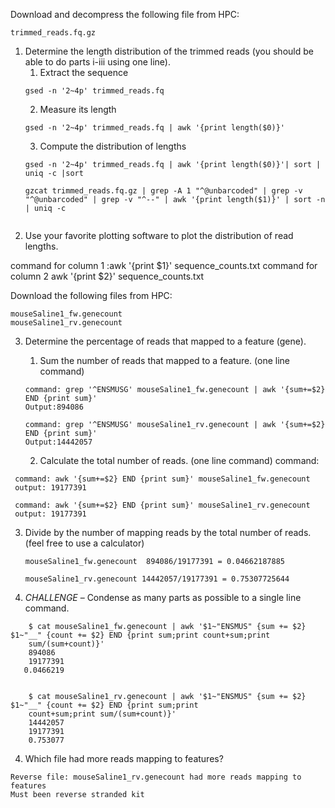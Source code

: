 Download and decompress the following file from HPC:
```
trimmed_reads.fq.gz
```
1.	Determine the length distribution of the trimmed reads (you should be able to do parts i-iii using one line).
    1.	Extract the sequence
    ```
    gsed -n '2~4p' trimmed_reads.fq 
    ```
    2.	Measure its length
    ```
    gsed -n '2~4p' trimmed_reads.fq | awk '{print length($0)}'
     ```
    3.	Compute the distribution of lengths
    ```
    gsed -n '2~4p' trimmed_reads.fq | awk '{print length($0)}'| sort | uniq -c |sort
    
    gzcat trimmed_reads.fq.gz | grep -A 1 "^@unbarcoded" | grep -v "^@unbarcoded" | grep -v "^--" | awk '{print length($1)}' | sort -n | uniq -c
   
    ```
2.	Use your favorite plotting software to plot the distribution of read lengths.

command for column 1 :awk '{print $1}' sequence_counts.txt
command for column 2 awk '{print $2}' sequence_counts.txt

Download the following files from HPC:
```
mouseSaline1_fw.genecount
mouseSaline1_rv.genecount
```
3.	Determine the percentage of reads that mapped to a feature (gene).
    1.	Sum the number of reads that mapped to a feature. (one line command)
    ```
    command: grep '^ENSMUSG' mouseSaline1_fw.genecount | awk '{sum+=$2} END {print sum}'
    Output:894086
    
    command: grep '^ENSMUSG' mouseSaline1_rv.genecount | awk '{sum+=$2} END {print sum}'
    Output:14442057
    ```
    
    
   
    2.	Calculate the total number of reads. (one line command)
    command:
    
  ```
   command: awk '{sum+=$2} END {print sum}' mouseSaline1_fw.genecount
   output: 19177391
    
   command: awk '{sum+=$2} END {print sum}' mouseSaline1_rv.genecount
   output: 19177391
 ```
    
    
 3.	Divide by the number of mapping reads by the total number of reads. (feel free to use a calculator)
    ```  
    mouseSaline1_fw.genecount  894086/19177391 = 0.04662187885
    
    mouseSaline1_rv.genecount 14442057/19177391 = 0.75307725644
    ```
 4.	*CHALLENGE* – Condense as many parts as possible to a single line command.
 ```
     $ cat mouseSaline1_fw.genecount | awk '$1~"ENSMUS" {sum += $2} $1~"__" {count += $2} END {print sum;print count+sum;print      
     sum/(sum+count)}'
     894086
     19177391
    0.0466219
  

     $ cat mouseSaline1_rv.genecount | awk '$1~"ENSMUS" {sum += $2} $1~"__" {count += $2} END {print sum;print       
     count+sum;print sum/(sum+count)}'
     14442057
     19177391
     0.753077
```
    
4.	Which file had more reads mapping to features?
```
Reverse file: mouseSaline1_rv.genecount had more reads mapping to features
Must been reverse stranded kit
```
